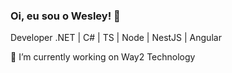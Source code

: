 ### Oi, eu sou o Wesley! 👋

Developer .NET | C# | TS | Node | NestJS | Angular

🔭 I’m currently working on Way2 Technology

